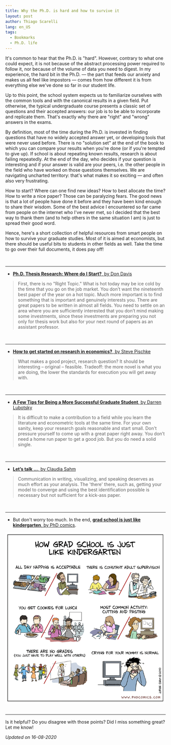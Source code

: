 ```yaml
---
title: Why the Ph.D. is hard and how to survive it
layout: post
author: Thiago Scarelli
lang: en_US
tags:
  - Bookmarks
  - Ph.D. life
---
```


<p class="lead">It's common to hear that the Ph.D. is "hard". However, contrary to what one could expect, it is not because of the abstract processing power required to follow it, nor because of the volume of data you need to digest. In my experience, the hard bit in the Ph.D. &mdash; the part that feeds our anxiety and makes us all feel like impostors &mdash; comes from how different it is from everything else we've done so far in our student life.</p>

<!--more-->

Up to this point, the school system expects us to familiarize ourselves with the common tools and with the canonical results in a given field. Put otherwise, the typical undergraduate course presents a classic set of questions and their accepted answers: our job is to be able to incorporate and replicate them. That's exactly why there are "right" and "wrong" answers in the exams.

By definition, most of the time during the Ph.D. is invested in finding questions that have no widely accepted answer yet, or developing tools that were never used before. There is no "solution set" at the end of the book to which you can compare your results when you're done (or if you're tempted to give up). If school is about repeating known results, research is about failing repeatedly. At the end of the day, who decides if your question is interesting and if your answer is valid are your peers, i.e. the other people in the field who have worked on those questions themselves. We are navigating uncharted territory: that's what makes it so exciting &mdash; and often also very frustrating.

How to start? Where can one find new ideas? How to best allocate the time? How to write a nice paper? Those can be paralyzing fears. The good news is that a lot of people have done it before and they have been kind enough to share their wisdom. Some of the best advice I encountered so far came from people on the internet who I've never met, so I decided that the best way to thank them (and to help others in the same situation I am) is just to spread their good word.

Hence, here's a short collection of helpful resources from smart people on how to survive your graduate studies. Most of it is aimed at economists, but there should be useful bits to students in other fields as well. Take the time to go over their full documents, it does pay off!

<br>
<hr>

- [**Ph.D. Thesis Research: Where do I Start?**, by Don Davis](http://www.columbia.edu/~drd28/Thesis%20Research.pdf)

<blockquote class="blockquote"> First, there is no "Right Topic." What is hot today may be ice cold by the time that you go on the job market. You don’t want the nineteenth best paper of the year on a hot topic. Much more important is to find something that is important and genuinely interests you. There are great papers to be written in almost all fields. You need to settle on an area where you are sufficiently interested that you don’t mind making some investments, since these investments are preparing you not only for thesis work but also for your next round of papers as an assistant professor. </blockquote>

<br>
<hr>

- [**How to get started on research in economics?**, by Steve Pischke](http://econ.lse.ac.uk/staff/spischke/phds/get_started.pdf)

<blockquote class="blockquote"> What makes a good project, research question? It should be interesting – original – feasible. Tradeoff: the more novel is what you are doing, the lower the standards for execution you will get away with.</blockquote>

<br>
<hr>

- [**A Few Tips for Being a More Successful Graduate Student**, by Darren Lubotsky](https://lubotsky.weebly.com/uploads/2/3/1/7/23178366/a_few_tips_for_being_a_more_successful_graduate_student_darren_lubotsky.pdf)

<blockquote class="blockquote"> It is difficult to make a contribution to a field while you learn the literature and econometric tools at the same time. For your own sanity, keep your research goals reasonable and start small. Don't pressure yourself to come up with a great paper right away. You don’t need a home run paper to get a good job. But you do need a solid single. </blockquote>

<br>
<hr>

- [**Let’s talk …**, by Claudia Sahm](http://macromomblog.com/2019/09/01/lets-talk/)

<blockquote class="blockquote"> Communication in writing, visualizing, and speaking deserves as much effort as your analysis. The 'there' there, such as, getting your model to converge and using the best identification possible is necessary but not sufficient for a kick-ass paper.</blockquote>

<br>
<hr>

- But don't worry too much. In the end, [**grad school is just like kindergarten**, by PhD comics](http://phdcomics.com/comics/archive.php?comicid=1286).

<div class="text-center">
<img src="../docs/phd030110s.gif" class="img-fluid">
</div>

<br>
<hr>

Is it helpful? Do you disagree with those points? Did I miss something great? Let me know!

*Updated on 16-08-2020*
